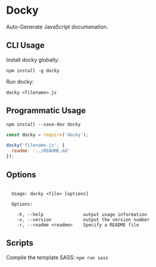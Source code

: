 # Docky
Auto-Generate JavaScript documenation.

## CLI Usage

Install docky globally:

`npm install -g docky`

Run docky:

`docky <filename>.js`

## Programmatic Usage

`npm install --save-dev docky`

```javascript
const docky = require('docky');

docky('filename.js', {
  readme: '../README.md'
});
```

## Options
```shell

  Usage: docky <file> [options]

  Options:

    -h, --help               output usage information
    -v, --version            output the version number
    -r, --readme <readme>    Specify a README file
```

## Scripts
Compile the template SASS:
`npm run sass`
